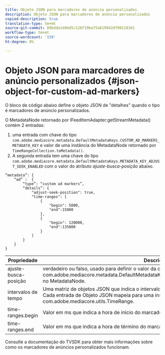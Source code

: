 ```yaml
---
title: Objeto JSON para marcadores de anúncio personalizados
description: Objeto JSON para marcadores de anúncio personalizados
copied-description: true
translation-type: tm+mt
source-git-commit: 89bdda1d4bd5c126f19ba75a819942df901183d1
workflow-type: tm+mt
source-wordcount: '159'
ht-degree: 0%

---
```



# Objeto JSON para marcadores de anúncio personalizados {#json-object-for-custom-ad-markers}

O bloco de código abaixo define o objeto JSON de &quot;detalhes&quot; quando o tipo é marcadores de anúncio personalizados.

O MetadataNode retornado por IFeedItemAdapter:getStreamMetadata() contém 2 entradas:
1. uma entrada com chave do tipo `com.adobe.mediacore.metadata.DefaultMetadataKeys.CUSTOM_AD_MARKERS_METADATA_KEY` e valor de uma instância do MetadataNode retornado por `TimeRangeCollection.toMetadata()`.
1. A segunda entrada tem uma chave do tipo `com.adobe.mediacore.metadata.DefaultMetadataKeys.METADATA_KEY_ADJUST_SEEK_ENABLED` com o valor do atributo *ajuste-busca-posição* abaixo.

```
“metadata”: {
    “ad” :  {
        “type”: “custom ad markers”,
        “details”: {
            "adjust-seek-position": true,
            "time-ranges": [
                {
                    "begin": 5000,
                    "end":15000
                },
                {
                    "begin": 120000,
                    "end":135000
                }
            ]
        }
    }
}
```

| Propriedade | Descrição |
|---|---|
| ajuste-busca-posição | verdadeiro ou falso, usado para definir o valor da chave com.adobe.mediacore.metadata.DefaultMetadataKeys.METADATA_KEY_ADJUST_SEEK_ENABLED no MetadataNode. |
| intervalos de tempo | Uma matriz de objetos JSON que indica o intervalo de tempo para cada marcador de anúncio. Cada entrada de Objeto JSON mapeia para uma instância de com.adobe.mediacore.utils.TimeRange. |
| time-ranges.begin | Valor em ms que indica a hora de início do marcador de anúncio. |
| time-ranges.end | Valor em ms que indica a hora de término do marcador de anúncio. |

Consulte a documentação do TVSDK para obter mais informações sobre como os marcadores de anúncios personalizados funcionam.
